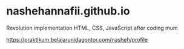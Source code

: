 # nashehannafii.github.io

Revolution implementation HTML, CSS, JavaScript after coding mum

https://praktikum.belajarunidagontor.com/nasheh/profile
